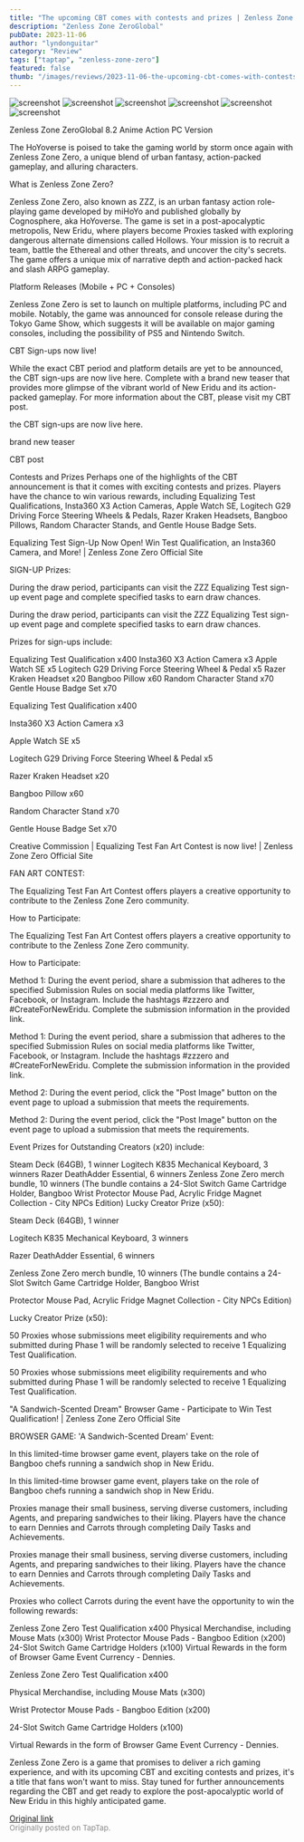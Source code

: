 ```yaml
---
title: "The upcoming CBT comes with contests and prizes | Zenless Zone Zero - Everything you need to know"
description: "Zenless Zone ZeroGlobal"
pubDate: 2023-11-06
author: "lyndonguitar"
category: "Review"
tags: ["taptap", "zenless-zone-zero"]
featured: false
thumb: "/images/reviews/2023-11-06-the-upcoming-cbt-comes-with-contests-and-prizes--zenless-zone-zero---everything-you-need--0.avif"
---
```


<div class="gallery">
  <img src="/images/reviews/2023-11-06-the-upcoming-cbt-comes-with-contests-and-prizes--zenless-zone-zero---everything-you-need--0.avif" alt="screenshot" />
  <img src="/images/reviews/2023-11-06-the-upcoming-cbt-comes-with-contests-and-prizes--zenless-zone-zero---everything-you-need--1.avif" alt="screenshot" />
  <img src="/images/reviews/2023-11-06-the-upcoming-cbt-comes-with-contests-and-prizes--zenless-zone-zero---everything-you-need--2.avif" alt="screenshot" />
  <img src="/images/reviews/2023-11-06-the-upcoming-cbt-comes-with-contests-and-prizes--zenless-zone-zero---everything-you-need--3.avif" alt="screenshot" />
  <img src="/images/reviews/2023-11-06-the-upcoming-cbt-comes-with-contests-and-prizes--zenless-zone-zero---everything-you-need--4.avif" alt="screenshot" />
  <img src="/images/reviews/2023-11-06-the-upcoming-cbt-comes-with-contests-and-prizes--zenless-zone-zero---everything-you-need--5.avif" alt="screenshot" />
</div>

Zenless Zone ZeroGlobal
8.2
Anime
Action
PC Version

The HoYoverse is poised to take the gaming world by storm once again with Zenless Zone Zero, a unique blend of urban fantasy, action-packed gameplay, and alluring characters.

What is Zenless Zone Zero?

Zenless Zone Zero, also known as ZZZ, is an urban fantasy action role-playing game developed by miHoYo and published globally by Cognosphere, aka HoYoverse. The game is set in a post-apocalyptic metropolis, New Eridu, where players become Proxies tasked with exploring dangerous alternate dimensions called Hollows. Your mission is to recruit a team, battle the Ethereal and other threats, and uncover the city's secrets. The game offers a unique mix of narrative depth and action-packed hack and slash ARPG gameplay.

Platform Releases (Mobile + PC + Consoles)

Zenless Zone Zero is set to launch on multiple platforms, including PC and mobile. Notably, the game was announced for console release during the Tokyo Game Show, which suggests it will be available on major gaming consoles, including the possibility of PS5 and Nintendo Switch.

CBT Sign-ups now live!

While the exact CBT period and platform details are yet to be announced, the CBT sign-ups are now live here. Complete with a brand new teaser that provides more glimpse of the vibrant world of New Eridu and its action-packed gameplay. For more information about the CBT, please visit my CBT post.

the CBT sign-ups are now live here.

brand new teaser

CBT post

Contests and Prizes
Perhaps one of the highlights of the CBT announcement is that it comes with exciting contests and prizes. Players have the chance to win various rewards, including Equalizing Test Qualifications, Insta360 X3 Action Cameras, Apple Watch SE, Logitech G29 Driving Force Steering Wheels & Pedals, Razer Kraken Headsets, Bangboo Pillows, Random Character Stands, and Gentle House Badge Sets.

Equalizing Test Sign-Up Now Open! Win Test Qualification, an Insta360 Camera, and More! | Zenless Zone Zero Official Site

SIGN-UP Prizes:

During the draw period, participants can visit the ZZZ Equalizing Test sign-up event page and complete specified tasks to earn draw chances.

During the draw period, participants can visit the ZZZ Equalizing Test sign-up event page and complete specified tasks to earn draw chances.

Prizes for sign-ups include:

Equalizing Test Qualification x400
Insta360 X3 Action Camera x3
Apple Watch SE x5
Logitech G29 Driving Force Steering Wheel & Pedal x5
Razer Kraken Headset x20
Bangboo Pillow x60
Random Character Stand x70
Gentle House Badge Set x70

Equalizing Test Qualification x400

Insta360 X3 Action Camera x3

Apple Watch SE x5

Logitech G29 Driving Force Steering Wheel & Pedal x5

Razer Kraken Headset x20

Bangboo Pillow x60

Random Character Stand x70

Gentle House Badge Set x70

Creative Commission | Equalizing Test Fan Art Contest is now live! | Zenless Zone Zero Official Site

FAN ART CONTEST:

The Equalizing Test Fan Art Contest offers players a creative opportunity to contribute to the Zenless Zone Zero community.

How to Participate:

The Equalizing Test Fan Art Contest offers players a creative opportunity to contribute to the Zenless Zone Zero community.

How to Participate:

Method 1:
During the event period, share a submission that adheres to the specified Submission Rules on social media platforms like Twitter, Facebook, or Instagram.
Include the hashtags #zzzero and #CreateForNewEridu.
Complete the submission information in the provided link.

Method 1:
During the event period, share a submission that adheres to the specified Submission Rules on social media platforms like Twitter, Facebook, or Instagram.
Include the hashtags #zzzero and #CreateForNewEridu.
Complete the submission information in the provided link.

Method 2:
During the event period, click the "Post Image" button on the event page to upload a submission that meets the requirements.

Method 2:
During the event period, click the "Post Image" button on the event page to upload a submission that meets the requirements.

Event Prizes for Outstanding Creators (x20) include:

Steam Deck (64GB), 1 winner
Logitech K835 Mechanical Keyboard, 3 winners
Razer DeathAdder Essential, 6 winners
Zenless Zone Zero merch bundle, 10 winners (The bundle contains a 24-Slot Switch Game Cartridge Holder, Bangboo Wrist
Protector Mouse Pad, Acrylic Fridge Magnet Collection - City NPCs Edition)
Lucky Creator Prize (x50):

Steam Deck (64GB), 1 winner

Logitech K835 Mechanical Keyboard, 3 winners

Razer DeathAdder Essential, 6 winners

Zenless Zone Zero merch bundle, 10 winners (The bundle contains a 24-Slot Switch Game Cartridge Holder, Bangboo Wrist

Protector Mouse Pad, Acrylic Fridge Magnet Collection - City NPCs Edition)

Lucky Creator Prize (x50):

50 Proxies whose submissions meet eligibility requirements and who submitted during Phase 1 will be randomly selected to receive 1 Equalizing Test Qualification.

50 Proxies whose submissions meet eligibility requirements and who submitted during Phase 1 will be randomly selected to receive 1 Equalizing Test Qualification.

&#34;A Sandwich-Scented Dream&#34; Browser Game - Participate to Win Test Qualification! | Zenless Zone Zero Official Site

BROWSER GAME: 'A Sandwich-Scented Dream' Event:

In this limited-time browser game event, players take on the role of Bangboo chefs running a sandwich shop in New Eridu.

In this limited-time browser game event, players take on the role of Bangboo chefs running a sandwich shop in New Eridu.

Proxies manage their small business, serving diverse customers, including Agents, and preparing sandwiches to their liking. Players have the chance to earn Dennies and Carrots through completing Daily Tasks and Achievements.

Proxies manage their small business, serving diverse customers, including Agents, and preparing sandwiches to their liking. Players have the chance to earn Dennies and Carrots through completing Daily Tasks and Achievements.

Proxies who collect Carrots during the event have the opportunity to win the following rewards:

Zenless Zone Zero Test Qualification x400
Physical Merchandise, including Mouse Mats (x300)
Wrist Protector Mouse Pads - Bangboo Edition (x200)
24-Slot Switch Game Cartridge Holders (x100)
Virtual Rewards in the form of Browser Game Event Currency - Dennies.

Zenless Zone Zero Test Qualification x400

Physical Merchandise, including Mouse Mats (x300)

Wrist Protector Mouse Pads - Bangboo Edition (x200)

24-Slot Switch Game Cartridge Holders (x100)

Virtual Rewards in the form of Browser Game Event Currency - Dennies.

Zenless Zone Zero is a game that promises to deliver a rich gaming experience, and with its upcoming CBT and exciting contests and prizes, it's a title that fans won't want to miss. Stay tuned for further announcements regarding the CBT and get ready to explore the post-apocalyptic world of New Eridu in this highly anticipated game.

[Original link](https://www.taptap.io/post/6515624)<br><span style="font-size: 0.95em; color: #888;">Originally posted on TapTap.</span>
